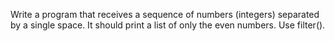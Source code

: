 Write a program that receives a sequence of numbers (integers) separated by a single space. It should print a list of only the even numbers. Use filter().
